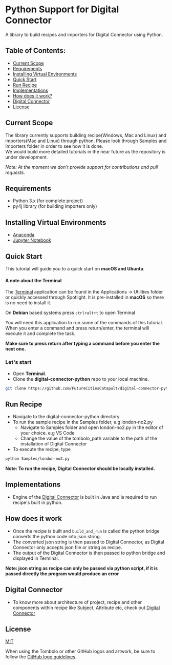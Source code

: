 # Python Support for Digital Connector

A library to build recipes and importers for Digital Connector using Python.

## Table of Contents:

- [Current Scope](#current-scope)
- [Requirements](#requirements)
- [Installing Virtual Environments](#installing-virtual-environments)
- [Quick Start](#quick-start)
- [Run Recipe](#run-recipe)
- [Implementations](#implementations)
- [How does it work?](#how-does-it-work)
- [Digital Connector](#digital-connector)
- [License](#license) 

## Current Scope
The library currently supports building recipe(Windows, Mac and Linux) and importers(Mac and Linux) through python. Please look through Samples and Importers folder in order to see how it is done.   
We would build more detailed tutorials in the near future as the repository is under development.

*Note: At the moment we don't provide support for contributions and pull requests.*

## Requirements

- Python 3.x (for complete project)
- py4j library (for building importers only)

## Installing Virtual Environments
- [Anaconda](https://conda.io/docs/user-guide/install/index.html#regular-installation)
- [Jupyter Notebook](http://jupyter.org/install)

## Quick Start

This tutorial will guide you to a quick start on **macOS and Ubuntu**.

#### A note about the Terminal

The [Terminal](https://en.wikipedia.org/wiki/Terminal) application can be found in the Applications -> Utilities folder or quickly accessed through Spotlight. It is pre-installed in **macOS** so there is no need to install it.

On **Debian** based systems press ```ctrl+alt+t``` to open Terminal

You will need this application to run some of the commands of this tutorial. When you enter a command and press 
return/enter, the terminal will execute it and complete the task.

**Make sure to press return after typing a command before you enter the next one.**

### Let's start

- Open **Terminal**.
- Clone the **digital-connector-python** repo to your local machine.

```bash
git clone https://github.com/FutureCitiesCatapult/digital-connector-python.git
```

## Run Recipe

- Navigate to the digital-connector-python directory
- To run the sample recipe in the Samples folder, e.g london-no2.py
    - Navigate to Samples folder and open london-no2.py in the editor of your choice. e.g VS Code
    - Change the value of the tombolo_path variable to the path of the installation of Digital Connector
- To execute the recipe, type
```bash
python Samples/london-no2.py
```

**Note: To run the recipe, Digital Connector should be locally installed.**

## Implementations

- Engine of the [Digital Connector](https://github.com/FutureCitiesCatapult/TomboloDigitalConnector) is built in Java and is required to run recipe's built in python.

## How does it work

- Once the recipe is built and ```build_and_run``` is called the python bridge converts the python code into json string. 
- The converted json string is then passed to Digital Connector, as Digital Connector only accepts json file or string as recipe.
- The output of the Digital Connector is then passed to python bridge and displayed in Terminal.

**Note: json string as recipe can only be passed via python script, if it is passed directly the program would produce an error**

## Digital Connector

- To know more about architecture of project, recipe and other components within recipe like Subject, Attribute etc, check out  [Digital Connector](https://github.com/FutureCitiesCatapult/TomboloDigitalConnector)

## License

[MIT](LICENSE)

When using the Tombolo or other GitHub logos and artwork, be sure to follow the [GitHub logo guidelines](https://github.com/logos).
